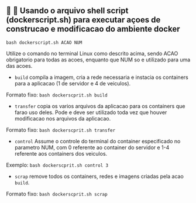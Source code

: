 ## 🐧 🐢 Usando o arquivo shell script (dockerscript.sh) para executar açoes de construcao e modificacao do ambiente docker
```console
bash dockerscript.sh ACAO NUM
```
Utilize o comando no terminal Linux como descrito acima, sendo ACAO obrigatorio para todas as acoes, enquanto que NUM so e utilizado para uma das acoes.

- `build` compila a imagem, cria a rede necessaria e instacia os containers para a aplicacao (1 de servidor e 4 de veiculos).

Formato fixo: `bash dockerscprit.sh build`

- `transfer` copia os varios arquivos da aplicacao para os containers que farao uso deles. Pode e deve ser utilizado toda vez que houver modificacao nos arquivos da aplicacao.

Formato fixo: `bash dockerscprit.sh transfer`

- `control` Assume o controle do terminal do container especificado no parametro NUM, com 0 referente ao container do servidor e 1-4 referente aos containers dos veiculos.

Exemplo: `bash dockerscprit.sh control 3`

- `scrap` remove todos os containers, redes e imagens criadas pela acao `build`.

Formato fixo: `bash dockerscprit.sh scrap`
